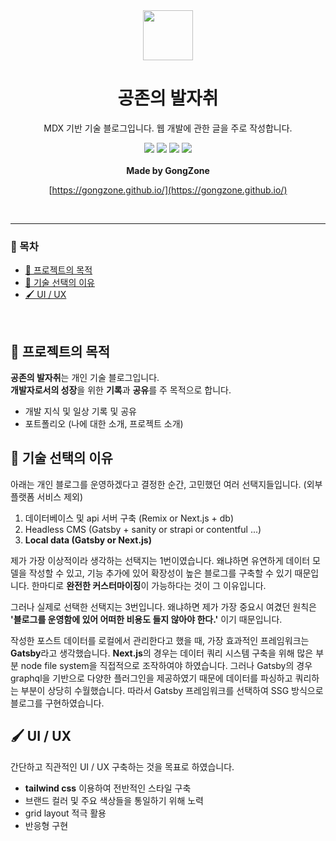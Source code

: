 <div align="center">

<div>
<img src="https://user-images.githubusercontent.com/84328632/195548728-312f7f9b-5ed8-4831-9507-85b9f4b7a7ce.png" width="80" height="80">
<h1>공존의 발자취</h1>
</div>

<p>MDX 기반 기술 블로그입니다.
웹 개발에 관한 글을 주로 작성합니다.</p>

<div>
<img src="https://img.shields.io/badge/typescript-3178C6?style=for-the-badge&logo=typescript&logoColor=white">
<img src="https://img.shields.io/badge/gatsby-663399?style=for-the-badge&logo=gatsby&logoColor=white">
<img src="https://img.shields.io/badge/graphql-E10098?style=for-the-badge&logo=graphql&logoColor=white">
<img src="https://img.shields.io/badge/tailwindcss-06B6D4?style=for-the-badge&logo=tailwindcss&logoColor=white">
</div>

<br />
<strong>Made by GongZone</strong>
<br />

[https://gongzone.github.io/](https://gongzone.github.io/)

<br />
</div>
<hr />

### 🔨 목차

- [📃 프로젝트의 목적](#-프로젝트의-목적)
- [🎃 기술 선택의 이유](#-기술-선택의-이유)
- [🖌️ UI / UX](#️-ui--ux)

<br />

## 📃 프로젝트의 목적

**공존의 발자취**는 개인 기술 블로그입니다. <br />
**개발자로서의 성장**을 위한 **기록**과 **공유**를 주 목적으로 합니다.

- 개발 지식 및 일상 기록 및 공유
- 포트폴리오 (나에 대한 소개, 프로젝트 소개)

## 🎃 기술 선택의 이유

아래는 개인 블로그를 운영하겠다고 결정한 순간, 고민했던 여러 선택지들입니다. (외부 플랫폼 서비스 제외)

1. 데이터베이스 및 api 서버 구축 (Remix or Next.js + db)
2. Headless CMS (Gatsby + sanity or strapi or contentful ...)
3. **Local data (Gatsby or Next.js)**

제가 가장 이상적이라 생각하는 선택지는 1번이였습니다. 왜냐하면 유연하게 데이터 모델을 작성할 수 있고, 기능 추가에 있어 확장성이 높은 블로그를 구축할 수 있기 때문입니다. 한마디로 **완전한 커스터마이징**이 가능하다는 것이 그 이유입니다.

그러나 실제로 선택한 선택지는 3번입니다. 왜냐하면 제가 가장 중요시 여겼던 원칙은 **'블로그를 운영함에 있어 어떠한 비용도 들지 않아야 한다.'** 이기 때문입니다.

작성한 포스트 데이터를 로컬에서 관리한다고 했을 때, 가장 효과적인
프레임워크는 **Gatsby**라고 생각했습니다. **Next.js**의 경우는 데이터 쿼리 시스템 구축을 위해 많은 부분 node file system을 직접적으로 조작하여야 하였습니다. 그러나 Gatsby의 경우 graphql을 기반으로 다양한 플러그인을 제공하였기 때문에 데이터를 파싱하고 쿼리하는 부분이 상당히 수월했습니다. 따라서 Gatsby 프레임워크를 선택하여 SSG 방식으로 블로그를 구현하였습니다.

## 🖌️ UI / UX

간단하고 직관적인 UI / UX 구축하는 것을 목표로 하였습니다.

- **tailwind css** 이용하여 전반적인 스타일 구축
- 브랜드 컬러 및 주요 색상들을 통일하기 위해 노력
- grid layout 적극 활용
- 반응형 구현
